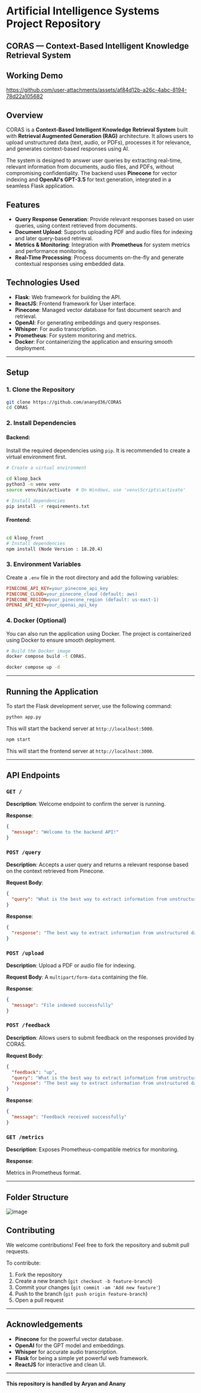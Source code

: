 
# Artificial Intelligence Systems Project Repository

## CORAS — Context-Based Intelligent Knowledge Retrieval System

## Working Demo
https://github.com/user-attachments/assets/af84d12b-a26c-4abc-8194-78d22a105682


## Overview

CORAS is a **Context-Based Intelligent Knowledge Retrieval System** built with **Retrieval Augmented Generation (RAG)** architecture. It allows users to upload unstructured data (text, audio, or PDFs), processes it for relevance, and generates context-based responses using AI. 

The system is designed to answer user queries by extracting real-time, relevant information from documents, audio files, and PDFs, without compromising confidentiality. The backend uses **Pinecone** for vector indexing and **OpenAI's GPT-3.5** for text generation, integrated in a seamless Flask application.

## Features

- **Query Response Generation**: Provide relevant responses based on user queries, using context retrieved from documents.
- **Document Upload**: Supports uploading PDF and audio files for indexing and later query-based retrieval.
- **Metrics & Monitoring**: Integration with **Prometheus** for system metrics and performance monitoring.
- **Real-Time Processing**: Process documents on-the-fly and generate contextual responses using embedded data.
  
## Technologies Used

- **Flask**: Web framework for building the API.
- **ReactJS**: Frontend framework for User interface.
- **Pinecone**: Managed vector database for fast document search and retrieval.
- **OpenAI**: For generating embeddings and query responses.
- **Whisper**: For audio transcription.
- **Prometheus**: For system monitoring and metrics.
- **Docker**: For containerizing the application and ensuring smooth deployment.

---

## Setup

### 1. Clone the Repository

```bash
git clone https://github.com/ananyd36/CORAS
cd CORAS
```

### 2. Install Dependencies

#### Backend:

Install the required dependencies using `pip`. It is recommended to create a virtual environment first.

```bash
# Create a virtual environment

cd kloop_back
python3 -m venv venv
source venv/bin/activate  # On Windows, use 'venv\Scripts\activate'

# Install dependencies
pip install -r requirements.txt
```

#### Frontend:

```bash

cd kloop_front
# Install dependencies
npm install (Node Version : 18.20.4)

```

### 3. Environment Variables

Create a `.env` file in the root directory and add the following variables:

```ini
PINECONE_API_KEY=your_pinecone_api_key
PINECONE_CLOUD=your_pinecone_cloud (default: aws)
PINECONE_REGION=your_pinecone_region (default: us-east-1)
OPENAI_API_KEY=your_openai_api_key
```

### 4. Docker (Optional)

You can also run the application using Docker. The project is containerized using Docker to ensure smooth deployment.

```bash
# Build the Docker image
docker compose build -t CORAS.

docker compose up -d
```

---

## Running the Application

To start the Flask development server, use the following command:

```bash
python app.py
```

This will start the backend server at `http://localhost:5000`.

```bash
npm start
```

This will start the frontend server at `http://localhost:3000`.

---

## API Endpoints

### `GET /`

**Description**: Welcome endpoint to confirm the server is running.

**Response**:

```json
{
  "message": "Welcome to the backend API!"
}
```

### `POST /query`

**Description**: Accepts a user query and returns a relevant response based on the context retrieved from Pinecone.

**Request Body**:

```json
{
  "query": "What is the best way to extract information from unstructured data?"
}
```

**Response**:

```json
{
  "response": "The best way to extract information from unstructured data is by using embeddings to convert text into vector form, and then using a vector database like Pinecone for fast retrieval."
}
```

### `POST /upload`

**Description**: Upload a PDF or audio file for indexing.

**Request Body**: A `multipart/form-data` containing the file.

**Response**:

```json
{
  "message": "File indexed successfully"
}
```

### `POST /feedback`

**Description**: Allows users to submit feedback on the responses provided by CORAS.

**Request Body**:

```json
{
  "feedback": "up",
  "query": "What is the best way to extract information from unstructured data?",
  "response": "The best way to extract information from unstructured data is by using embeddings to convert text into vector form."
}
```

**Response**:

```json
{
  "message": "Feedback received successfully"
}
```

### `GET /metrics`

**Description**: Exposes Prometheus-compatible metrics for monitoring.

**Response**:

Metrics in Prometheus format.

---

## Folder Structure

![image](https://github.com/user-attachments/assets/767779fb-83e5-4d22-9adf-16f9b7f14138)


## Contributing

We welcome contributions! Feel free to fork the repository and submit pull requests. 

To contribute:

1. Fork the repository
2. Create a new branch (`git checkout -b feature-branch`)
3. Commit your changes (`git commit -am 'Add new feature'`)
4. Push to the branch (`git push origin feature-branch`)
5. Open a pull request

---


## Acknowledgements

- **Pinecone** for the powerful vector database.
- **OpenAI** for the GPT model and embeddings.
- **Whisper** for accurate audio transcription.
- **Flask** for being a simple yet powerful web framework.
- **ReactJS** for interactive and clean UI.
---


#### This repository is handled by Aryan and Anany

